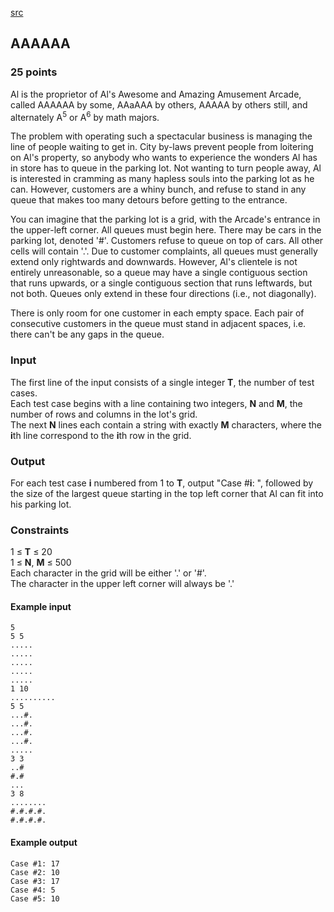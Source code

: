[src](https://www.facebook.com/hackercup/problems.php?pid=184326661771870&round=1437956993099239)

## AAAAAA

### 25 points 

Al is the proprietor of Al's Awesome and Amazing Amusement Arcade, called
AAAAAA by some, AAaAAA by others, AAAAA by others still, and alternately
A<sup>5</sup> or A<sup>6</sup> by math majors.

The problem with operating such a spectacular business is managing the line of
people waiting to get in. City by-laws prevent people from loitering on Al's
property, so anybody who wants to experience the wonders Al has in store has
to queue in the parking lot. Not wanting to turn people away, Al is interested
in cramming as many hapless souls into the parking lot as he can. However,
customers are a whiny bunch, and refuse to stand in any queue that makes too
many detours before getting to the entrance.

You can imagine that the parking lot is a grid, with the Arcade's entrance in
the upper-left corner. All queues must begin here. There may be cars in the
parking lot, denoted '#'. Customers refuse to queue on top of cars. All other
cells will contain '.'. Due to customer complaints, all queues must generally
extend only rightwards and downwards. However, Al's clientele is not entirely
unreasonable, so a queue may have a single contiguous section that runs
upwards, or a single contiguous section that runs leftwards, but not both.
Queues only extend in these four directions (i.e., not diagonally).

There is only room for one customer in each empty space. Each pair of
consecutive customers in the queue must stand in adjacent spaces, i.e. there
can't be any gaps in the queue.

### Input

The first line of the input consists of a single integer **T**, the number of
test cases.  
Each test case begins with a line containing two integers, **N** and **M**,
the number of rows and columns in the lot's grid.  
The next **N** lines each contain a string with exactly **M** characters,
where the **i**th line correspond to the **i**th row in the grid.  

### Output

For each test case **i** numbered from 1 to **T**, output "Case #**i**: ",
followed by the size of the largest queue starting in the top left corner that
Al can fit into his parking lot.

### Constraints

1 ≤ **T** ≤ 20  
1 ≤ **N**, **M** ≤ 500  
Each character in the grid will be either '.' or '#'.  
The character in the upper left corner will always be '.'  

#### Example input

```
5
5 5
.....
.....
.....
.....
.....
1 10
..........
5 5
...#.
...#.
...#.
...#.
.....
3 3
..#
#.#
...
3 8
........
#.#.#.#.
#.#.#.#.
```

#### Example output

```
Case #1: 17
Case #2: 10
Case #3: 17
Case #4: 5
Case #5: 10
```
